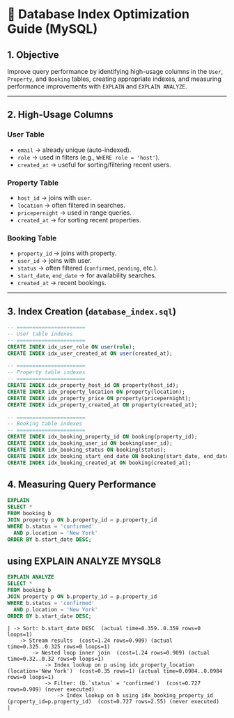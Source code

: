 # 📌 Database Index Optimization Guide (MySQL)

## 1. Objective
Improve query performance by identifying high-usage columns in the `User`, `Property`, and `Booking` tables, creating appropriate indexes, and measuring performance improvements with `EXPLAIN` and `EXPLAIN ANALYZE`.

---

## 2. High-Usage Columns

### **User Table**
- `email` → already unique (auto-indexed).
- `role` → used in filters (e.g., `WHERE role = 'host'`).
- `created_at` → useful for sorting/filtering recent users.

### **Property Table**
- `host_id` → joins with `user`.
- `location` → often filtered in searches.
- `pricepernight` → used in range queries.
- `created_at` → for sorting recent properties.

### **Booking Table**
- `property_id` → joins with property.
- `user_id` → joins with user.
- `status` → often filtered (`confirmed`, `pending`, etc.).
- `start_date`, `end_date` → for availability searches.
- `created_at` → recent bookings.

---

## 3. Index Creation (`database_index.sql`)

```sql
-- ======================
-- User table indexes
-- ======================
CREATE INDEX idx_user_role ON user(role);
CREATE INDEX idx_user_created_at ON user(created_at);

-- ======================
-- Property table indexes
-- ======================
CREATE INDEX idx_property_host_id ON property(host_id);
CREATE INDEX idx_property_location ON property(location);
CREATE INDEX idx_property_price ON property(pricepernight);
CREATE INDEX idx_property_created_at ON property(created_at);

-- ======================
-- Booking table indexes
-- ======================
CREATE INDEX idx_booking_property_id ON booking(property_id);
CREATE INDEX idx_booking_user_id ON booking(user_id);
CREATE INDEX idx_booking_status ON booking(status);
CREATE INDEX idx_booking_start_end_date ON booking(start_date, end_date);
CREATE INDEX idx_booking_created_at ON booking(created_at);


```
## 4. Measuring Query Performance

```sql
EXPLAIN
SELECT * 
FROM booking b
JOIN property p ON b.property_id = p.property_id
WHERE b.status = 'confirmed'
  AND p.location = 'New York'
ORDER BY b.start_date DESC;
```
## using EXPLAIN ANALYZE MYSQL8
```sql
EXPLAIN ANALYZE
SELECT * 
FROM booking b
JOIN property p ON b.property_id = p.property_id
WHERE b.status = 'confirmed'
  AND p.location = 'New York'
ORDER BY b.start_date DESC;
```
```
| -> Sort: b.start_date DESC  (actual time=0.359..0.359 rows=0 loops=1)
    -> Stream results  (cost=1.24 rows=0.909) (actual time=0.325..0.325 rows=0 loops=1)
        -> Nested loop inner join  (cost=1.24 rows=0.909) (actual time=0.32..0.32 rows=0 loops=1)
            -> Index lookup on p using idx_property_location (location='New York')  (cost=0.35 rows=1) (actual time=0.0984..0.0984 rows=0 loops=1)
            -> Filter: (b.`status` = 'confirmed')  (cost=0.727 rows=0.909) (never executed)
                -> Index lookup on b using idx_booking_property_id (property_id=p.property_id)  (cost=0.727 rows=2.55) (never executed)
|
```
